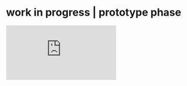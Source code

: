 # work in progress | prototype phase

![alt text](https://github.com/mvtta/Fourier-Transforms/blob/master/fourier-transform-fundamentals.md)

